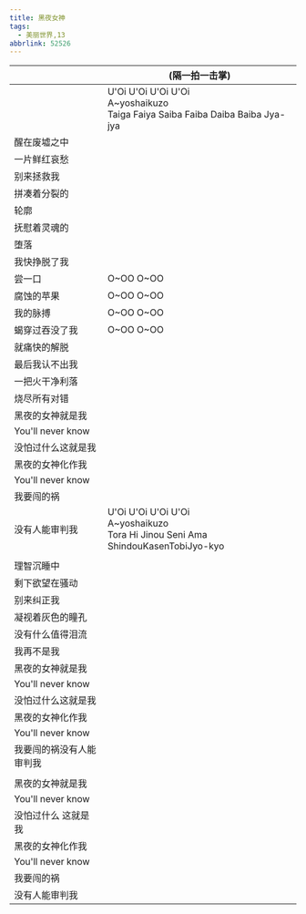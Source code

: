 ```yaml
---
title: 黑夜女神
tags:
  - 美丽世界,13
abbrlink: 52526
---
```

|      |(隔一拍一击掌)|
|--|--|
|      |U'Oi U'Oi U'Oi U'Oi<br>A~yoshaikuzo<br>Taiga Faiya Saiba Faiba Daiba Baiba Jya-jya|
|醒在废墟之中|      |
|一片鲜红哀愁|      |
|别来拯救我|      |
|拼凑着分裂的|      |
|轮廓|      |
|抚慰着灵魂的|      |
|堕落|      |
|我快挣脱了我|      |
|尝一口|O~OO O~OO|
|腐蚀的苹果|O~OO O~OO|
|我的脉搏|O~OO O~OO|
|蝎穿过吞没了我|O~OO O~OO|
|就痛快的解脱|      |
|最后我认不出我|      |
|一把火干净利落|      |
|烧尽所有对错|      |
|黑夜的女神就是我|      |
|You'll never know|      |
|没怕过什么这就是我|      |
|黑夜的女神化作我|      |
|You'll never know|      |
|我要闯的祸|      |
|没有人能审判我|U'Oi U'Oi U'Oi U'Oi<br>A~yoshaikuzo<br>Tora Hi Jinou Seni Ama ShindouKasenTobiJyo-kyo|
|      |      |
|理智沉睡中|      |
|剩下欲望在骚动|      |
|别来纠正我|      |
|凝视着灰色的瞳孔|      |
|没有什么值得泪流|      |
|我再不是我|      |
|黑夜的女神就是我|      |
|You'll never know|      |
|没怕过什么这就是我|      |
|黑夜的女神化作我|      |
|You'll never know|      |
|我要闯的祸没有人能审判我|      |
|      |      |
|黑夜的女神就是我|      |
|You'll never know|      |
|没怕过什么 这就是我|      |
|黑夜的女神化作我|      |
|You'll never know|      |
|我要闯的祸|      |
|没有人能审判我|      |